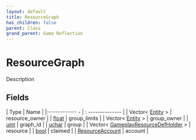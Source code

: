 ```yaml
---
layout: default
title: ResourceGraph
has_children: false
parent: Class
grand_parent: Game Reflection
---
```

# ResourceGraph
Description 

## Fields
| Type | Name |
|:------------ - | : -------------- |
| Vector< [Entity](game-reflection/classes/entity.md) > | resource_owner |
| [float](game-reflection/components/float.md) | group_limits |
| Vector< [Entity](game-reflection/classes/entity.md) > | group_owner |
| [uint](game-reflection/components/uint.md) | graph_id |
| [uchar](game-reflection/enums/uchar.md) | group |
| Vector< [GameplayResourceDefHolder](game-reflection/components/gameplay_resource_def_holder.md) > | resource |
| [bool](game-reflection/components/bool.md) | claimed |
| [ResourceAccount](game-reflection/classes/resource_account.md) | account |

